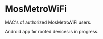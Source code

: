 # MosMetroWiFi
MAC's of authorized MosMetroWiFi users.

Android app for rooted devices is in progress.
